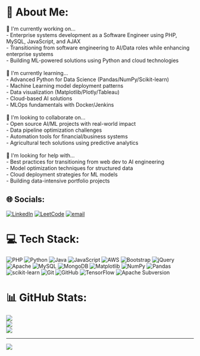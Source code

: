 # 💫 About Me:
🔭 I'm currently working on...<br>- Enterprise systems development as a Software Engineer using PHP, MySQL, JavaScript, and AJAX<br>- Transitioning from software engineering to AI/Data roles while enhancing enterprise systems<br>- Building ML-powered solutions using Python and cloud technologies<br><br>🌱 I'm currently learning...<br>- Advanced Python for Data Science (Pandas/NumPy/Scikit-learn)<br>- Machine Learning model deployment patterns<br>- Data visualization (Matplotlib/Plotly/Tableau)<br>- Cloud-based AI solutions<br>- MLOps fundamentals with Docker/Jenkins<br><br>👯 I'm looking to collaborate on...<br>- Open source AI/ML projects with real-world impact<br>- Data pipeline optimization challenges<br>- Automation tools for financial/business systems<br>- Agricultural tech solutions using predictive analytics<br><br>🤔 I'm looking for help with...<br>- Best practices for transitioning from web dev to AI engineering<br>- Model optimization techniques for structured data<br>- Cloud deployment strategies for ML models<br>- Building data-intensive portfolio projects<br>


## 🌐 Socials:
[![LinkedIn](https://img.shields.io/badge/LinkedIn-%230077B5.svg?logo=linkedin&logoColor=white)](https://linkedin.com/in/ashwin-m-nayak-2180691b0) [![LeetCode](https://img.shields.io/badge/LeetCode-000000?style=flat-square&logo=LeetCode&logoColor=white)](https://leetcode.com/ashwinnayak268/)
 [![email](https://img.shields.io/badge/Email-D14836?logo=gmail&logoColor=white)](mailto:ashwinnayak268@gmail.com) 

# 💻 Tech Stack:
![PHP](https://img.shields.io/badge/php-%23777BB4.svg?style=for-the-badge&logo=php&logoColor=white) ![Python](https://img.shields.io/badge/python-3670A0?style=for-the-badge&logo=python&logoColor=ffdd54) ![Java](https://img.shields.io/badge/java-%23ED8B00.svg?style=for-the-badge&logo=openjdk&logoColor=white) ![JavaScript](https://img.shields.io/badge/javascript-%23323330.svg?style=for-the-badge&logo=javascript&logoColor=%23F7DF1E) ![AWS](https://img.shields.io/badge/AWS-%23FF9900.svg?style=for-the-badge&logo=amazon-aws&logoColor=white) ![Bootstrap](https://img.shields.io/badge/bootstrap-%238511FA.svg?style=for-the-badge&logo=bootstrap&logoColor=white) ![jQuery](https://img.shields.io/badge/jquery-%230769AD.svg?style=for-the-badge&logo=jquery&logoColor=white) ![Apache](https://img.shields.io/badge/apache-%23D42029.svg?style=for-the-badge&logo=apache&logoColor=white) ![MySQL](https://img.shields.io/badge/mysql-4479A1.svg?style=for-the-badge&logo=mysql&logoColor=white) ![MongoDB](https://img.shields.io/badge/MongoDB-%234ea94b.svg?style=for-the-badge&logo=mongodb&logoColor=white) ![Matplotlib](https://img.shields.io/badge/Matplotlib-%23ffffff.svg?style=for-the-badge&logo=Matplotlib&logoColor=black) ![NumPy](https://img.shields.io/badge/numpy-%23013243.svg?style=for-the-badge&logo=numpy&logoColor=white) ![Pandas](https://img.shields.io/badge/pandas-%23150458.svg?style=for-the-badge&logo=pandas&logoColor=white) ![scikit-learn](https://img.shields.io/badge/scikit--learn-%23F7931E.svg?style=for-the-badge&logo=scikit-learn&logoColor=white) ![Git](https://img.shields.io/badge/git-%23F05033.svg?style=for-the-badge&logo=git&logoColor=white) ![GitHub](https://img.shields.io/badge/github-%23121011.svg?style=for-the-badge&logo=github&logoColor=white) ![TensorFlow](https://img.shields.io/badge/TensorFlow-%23FF6F00.svg?style=for-the-badge&logo=TensorFlow&logoColor=white) ![Apache Subversion](https://img.shields.io/badge/subversion-%23809CC9.svg?style=for-the-badge&logo=subversion&logoColor=white)
# 📊 GitHub Stats:
![](https://github-readme-stats.vercel.app/api?username=Ashwin268&theme=monokai&hide_border=false&include_all_commits=true&count_private=true)<br/>
![](https://nirzak-streak-stats.vercel.app/?user=Ashwin268&theme=monokai&hide_border=false)<br/>
![](https://github-readme-stats.vercel.app/api/top-langs/?username=Ashwin268&theme=monokai&hide_border=false&include_all_commits=true&count_private=true&layout=compact)

---
[![](https://visitcount.itsvg.in/api?id=Ashwin268&icon=0&color=0)](https://visitcount.itsvg.in)

<!-- Proudly created with GPRM ( https://gprm.itsvg.in ) -->